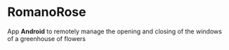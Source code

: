 # RomanoRose
App **Android** to remotely manage the opening and closing of the windows of a greenhouse of flowers

[](screenshot/Screenshot_20200402-124332_RomanoRose.jpg)
